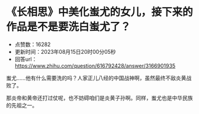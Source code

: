 # 《长相思》中美化蚩尤的女儿，接下来的作品是不是要洗白蚩尤了？
- 点赞数：16282
- 更新时间：2023年08月15日20时00分05秒
- 回答url：https://www.zhihu.com/question/616792428/answer/3166901935
<body>
 <p data-pid="4_4tH831">蚩尤……他有什么需要洗的吗？人家正儿八经的中国战神啊，虽然最终不敌炎黄战败了。</p>
 <p data-pid="UupM_aIl">那炎帝和黄帝还打过仗呢，也不妨碍咱们是炎黄子孙啊。同样，蚩尤也是中华民族的先祖之一。</p>
</body>